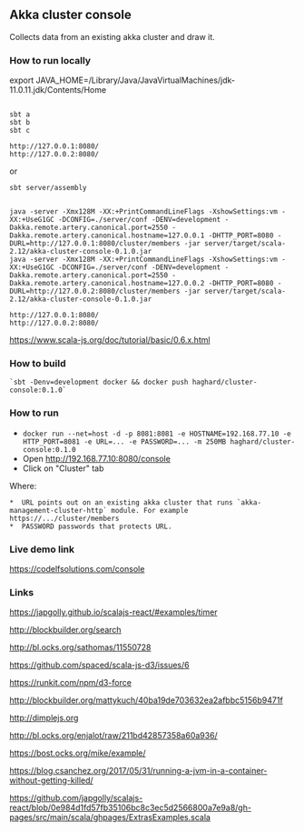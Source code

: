 ## Akka cluster console

Collects data from an existing akka cluster and draw it.    

### How to run locally

export JAVA_HOME=/Library/Java/JavaVirtualMachines/jdk-11.0.11.jdk/Contents/Home

```

sbt a
sbt b
sbt c

http://127.0.0.1:8080/
http://127.0.0.2:8080/
```

or

```
sbt server/assembly


java -server -Xmx128M -XX:+PrintCommandLineFlags -XshowSettings:vm -XX:+UseG1GC -DCONFIG=./server/conf -DENV=development -Dakka.remote.artery.canonical.port=2550 -Dakka.remote.artery.canonical.hostname=127.0.0.1 -DHTTP_PORT=8080 -DURL=http://127.0.0.1:8080/cluster/members -jar server/target/scala-2.12/akka-cluster-console-0.1.0.jar
java -server -Xmx128M -XX:+PrintCommandLineFlags -XshowSettings:vm -XX:+UseG1GC -DCONFIG=./server/conf -DENV=development -Dakka.remote.artery.canonical.port=2550 -Dakka.remote.artery.canonical.hostname=127.0.0.2 -DHTTP_PORT=8080 -DURL=http://127.0.0.2:8080/cluster/members -jar server/target/scala-2.12/akka-cluster-console-0.1.0.jar

http://127.0.0.1:8080/
http://127.0.0.2:8080/

```

https://www.scala-js.org/doc/tutorial/basic/0.6.x.html


###  How to build

    `sbt -Denv=development docker && docker push haghard/cluster-console:0.1.0`



### How to run

* `docker run --net=host -d -p 8081:8081 -e HOSTNAME=192.168.77.10 -e HTTP_PORT=8081 -e URL=... -e PASSWORD=... -m 250MB haghard/cluster-console:0.1.0`
*  Open http://192.168.77.10:8080/console
*  Click on "Cluster" tab

Where:

    *  URL points out on an existing akka cluster that runs `akka-management-cluster-http` module. For example https://.../cluster/members
    *  PASSWORD passwords that protects URL.


### Live demo link
https://codelfsolutions.com/console  
	  

### Links
    
https://japgolly.github.io/scalajs-react/#examples/timer

http://blockbuilder.org/search

http://bl.ocks.org/sathomas/11550728

https://github.com/spaced/scala-js-d3/issues/6

https://runkit.com/npm/d3-force
    
http://blockbuilder.org/mattykuch/40ba19de703632ea2afbbc5156b9471f
    
http://dimplejs.org
        
http://bl.ocks.org/enjalot/raw/211bd42857358a60a936/

https://bost.ocks.org/mike/example/

https://blog.csanchez.org/2017/05/31/running-a-jvm-in-a-container-without-getting-killed/

https://github.com/japgolly/scalajs-react/blob/0e984d1fd57fb35106bc8c3ec5d2566800a7e9a8/gh-pages/src/main/scala/ghpages/ExtrasExamples.scala